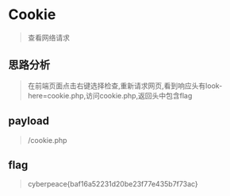 # Cookie

> 查看网络请求

## 思路分析

> 在前端页面点击右键选择检查,重新请求网页,看到响应头有look-here=cookie.php,访问cookie.php,返回头中包含flag

## payload

> /cookie.php

## flag

> cyberpeace{baf16a52231d20be23f77e435b7f73ac}